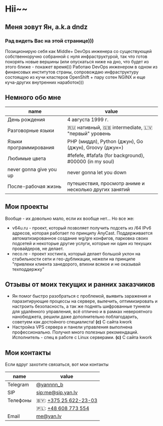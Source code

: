 # Hii~~
## Меня зовут Ян, a.k.a dndz
### Рад видеть Вас на этой странице)))
Позиционирую себя как Middle+ DevOps инженера со существующей собственноручно собранной с нуля инфраструктурой, так что готов покорять новые вершины (или опускаться ниже на дно, что будет из этого ближе - покажет время)))
Работаю DevOps инженером в одном из финансовых институтов страны, сопровождаю инфраструктуру состоящую из кучи кластеров OpenShift + пару сотен NGINX и еще куча-других внутренних наработок)))

## Немного обо мне

| name                    | value                                                   |
|-------------------------|---------------------------------------------------------|
| День рождения           | 4 августа 1999 г.                                       |
| Разговорные языки       | 🇷🇺 нативный, 🇬🇧 intermediate, 🇱🇻 "первый" уровень |
| Языки программирования  | PHP (миддл), Python (джун), Go (джун), Groovy (джун+)   |
| Любимые цвета           | #fefefe, #fafafa (for background), #00000 (in my soul)  |
| never gonna give you up | never gonna let you down                                |
| После-рабочая жизнь     | путешествия, просмотр аниме и несколько других занятий  |

## Мои проекты
Вообще - их довольно мало, если их вообще нет... Но все же:

- v64u.ru - проект, который позволяет получить подсеть из /64 IPv6 адресов, которая работает по принципу AnyCast. Поддерживается автоматизированное создание wg/gre конфигов, парковка своих подсетей и некоторые другие услуги, которые ни один из текущих провайдеров, не делает.
- neco.re - проект хостинга, который делает большой уклон на стабильности сети и гео-дубликации, нежели на принципе "привлеки клиента занедорого, впихни всякое и не оказывай техподдержку"

## Отзывы от моих текущих и ранних заказчиков
- Ян помог быстро разобраться с проблемой, выявить заражения и паразитирующие процессы на сервере, вылечить, оптимизировать и настроить безопасность, а так же поднять шифрованные туннели для удалённого управления, всё отлично и в рамках невероятного нанобюджета, решили даже дополнительно поблагодарить, советуем как достойного специалиста! **(с)** С сайта kwork
- Настройка VPS сервера и панели управления выполнена профессионально. Получил много полезных рекомендаций. Исполнитель - спец в работе с Linux серверами. **(с)** С сайта kwork

## Мои контакты
Если вдруг захотите связаться, вот мои контакты

| name     | value                                        |
|----------|----------------------------------------------|
| Telegram | [@yannnn_b](https://t.me/yannnn_b)           |
| SIP      | [sip:me@sip.yan.lv](sip:me@sip.yan.lv)       |
| Телефоны | 🇧🇾: [+375 25 622-23-03](tel:+375256222303) |
|          | 🇵🇱: [+48 608 773 554](tel:+48608773554)    |
| Email    | [me@yan.lv](mailto:me+site@yan.lv)           |